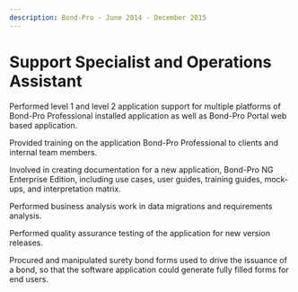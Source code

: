 ```yaml
---
description: Bond-Pro - June 2014 - December 2015
---
```


# Support Specialist and Operations Assistant

Performed level 1 and level 2 application support for multiple platforms of Bond-Pro Professional installed application as well as Bond-Pro Portal web based application.

Provided training on the application Bond-Pro Professional to clients and internal team members. 

Involved in creating documentation for a new application, Bond-Pro NG Enterprise Edition, including use cases, user guides, training guides, mock-ups, and interpretation matrix. 

Performed business analysis work in data migrations and requirements analysis. 

Performed quality assurance testing of the application for new version releases. 

Procured and manipulated surety bond forms used to drive the issuance of a bond, so that the software application could generate fully filled forms for end users.

